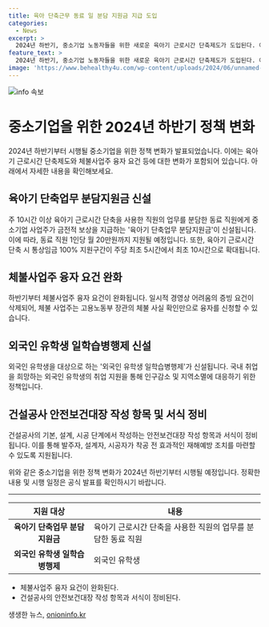 ```yaml
---
title: 육아 단축근무 동료 일 분담 지원금 지급 도입
categories:
  - News
excerpt: >
  2024년 하반기, 중소기업 노동자들을 위한 새로운 육아기 근로시간 단축제도가 도입된다. 이제 주 10시간 이상 육아기 근로시간을 줄인 직원의 동료는 금전적 보상을 받게 될 것이며, 정부는 이에 대한 사업주의 지원을 약속했다. 또한, 육아기 근로시간 단축 시 통상임금 100% 지원구간이 확대되며, 체불사업주 융자 요건도 완화된다. 더불어 외국인 유학생을 위한 일학습병행제도가 신설되며, 건설공사의 안전보건대장 작성 항목과 서식이 정비되어 효과적인 재해예방 조치를 강화하고자 한다.
feature_text: >
  2024년 하반기, 중소기업 노동자들을 위한 새로운 육아기 근로시간 단축제도가 도입된다. 이제 주 10시간 이상 육아기 근로시간을 줄인 직원의 동료는 금전적 보상을 받게 될 것이며, 정부는 이에 대한 사업주의 지원을 약속했다. 또한, 육아기 근로시간 단축 시 통상임금 100% 지원구간이 확대되며, 체불사업주 융자 요건도 완화된다. 더불어 외국인 유학생을 위한 일학습병행제도가 신설되며, 건설공사의 안전보건대장 작성 항목과 서식이 정비되어 효과적인 재해예방 조치를 강화하고자 한다.
image: 'https://www.behealthy4u.com/wp-content/uploads/2024/06/unnamed-file.png'
---
```


<p><img src="https://www.behealthy4u.com/wp-content/uploads/2024/06/unnamed-file.png" alt="info 속보" /></p>

<h1>중소기업을 위한 2024년 하반기 정책 변화</h1>

<p data-ke-size="size16">2024년 하반기부터 시행될 중소기업을 위한 정책 변화가 발표되었습니다. 이에는 육아기 근로시간 단축제도와 체불사업주 융자 요건 등에 대한 변화가 포함되어 있습니다. 아래에서 자세한 내용을 확인해보세요.</p>

<h2>육아기 단축업무 분담지원금 신설</h2>

<p data-ke-size="size16">주 10시간 이상 육아기 근로시간 단축을 사용한 직원의 업무를 분담한 동료 직원에게 중소기업 사업주가 금전적 보상을 지급하는 '육아기 단축업무 분담지원금'이 신설됩니다. 이에 따라, 동료 직원 1인당 월 20만원까지 지원될 예정입니다. 또한, 육아기 근로시간 단축 시 통상임금 100% 지원구간이 주당 최초 5시간에서 최초 10시간으로 확대됩니다.</p>

<h2>체불사업주 융자 요건 완화</h2>

<p data-ke-size="size16">하반기부터 체불사업주 융자 요건이 완화됩니다. 일시적 경영상 어려움의 증빙 요건이 삭제되어, 체불 사업주는 고용노동부 장관의 체불 사실 확인만으로 융자를 신청할 수 있습니다.</p>

<h2>외국인 유학생 일학습병행제 신설</h2>

<p data-ke-size="size16">외국인 유학생을 대상으로 하는 '외국인 유학생 일학습병행제'가 신설됩니다. 국내 취업을 희망하는 외국인 유학생의 취업 지원을 통해 인구감소 및 지역소멸에 대응하기 위한 정책입니다.</p>

<h2>건설공사 안전보건대장 작성 항목 및 서식 정비</h2>

<p data-ke-size="size16">건설공사의 기본, 설계, 시공 단계에서 작성하는 안전보건대장 작성 항목과 서식이 정비됩니다. 이를 통해 발주자, 설계자, 시공자가 착공 전 효과적인 재해예방 조치를 마련할 수 있도록 지원됩니다.</p>

<p data-ke-size="size16">위와 같은 중소기업을 위한 정책 변화가 2024년 하반기부터 시행될 예정입니다. 정확한 내용 및 시행 일정은 공식 발표를 확인하시기 바랍니다.</p>

<hr>

<table>
    <thead>
        <tr>
            <th>지원 대상</th>
            <th>내용</th>
        </tr>
    </thead>
    <tbody>
        <tr>
            <td style="text-align: center; height: 17px;"><b>육아기 단축업무 분담지원금</b></td>
            <td>육아기 근로시간 단축을 사용한 직원의 업무를 분담한 동료 직원</td>
        </tr>
        <tr>
            <td style="text-align: center; height: 17px;"><b>외국인 유학생 일학습병행제</b></td>
            <td>외국인 유학생</td>
        </tr>
    </tbody>
</table>

<ul>
    <li>체불사업주 융자 요건이 완화된다.</li>
    <li>건설공사의 안전보건대장 작성 항목과 서식이 정비된다.</li>
</ul>
생생한 뉴스, <a href="https://onioninfo.kr" rel="dofollow">onioninfo.kr</a>


